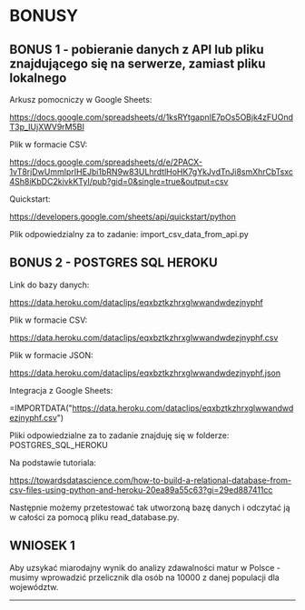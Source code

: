 # BONUSY

## BONUS 1 - pobieranie danych z API lub pliku znajdującego się na serwerze, zamiast pliku lokalnego

Arkusz pomocniczy w Google Sheets:

https://docs.google.com/spreadsheets/d/1ksRYtgapnIE7pOs5OBjk4zFUOndT3p_IUjXWV9rM5BI

Plik w formacie CSV:

https://docs.google.com/spreadsheets/d/e/2PACX-1vT8rjDwUmmIprIHEJbi1bRN9w83ULhrdtlHoHK7gYkJvdTnJi8smXhrCbTsxc4Sh8iKbDC2kivkKTyI/pub?gid=0&single=true&output=csv

Quickstart:

https://developers.google.com/sheets/api/quickstart/python

Plik odpowiedzialny za to zadanie: import_csv_data_from_api.py
<br>
## BONUS 2 - POSTGRES SQL HEROKU

Link do bazy danych:

https://data.heroku.com/dataclips/eqxbztkzhrxglwwandwdezjnyphf

Plik w formacie CSV:

https://data.heroku.com/dataclips/eqxbztkzhrxglwwandwdezjnyphf.csv

Plik w formacie JSON:

https://data.heroku.com/dataclips/eqxbztkzhrxglwwandwdezjnyphf.json

Integracja z Google Sheets:

=IMPORTDATA("https://data.heroku.com/dataclips/eqxbztkzhrxglwwandwdezjnyphf.csv")

Pliki odpowiedzialne za to zadanie znajduję się w folderze: POSTGRES_SQL_HEROKU

Na podstawie tutoriala:

https://towardsdatascience.com/how-to-build-a-relational-database-from-csv-files-using-python-and-heroku-20ea89a55c63?gi=29ed887411cc

Następnie możemy przetestować tak utworzoną bazę danych i odczytać ją w całości za pomocą pliku read_database.py.
<br>
## WNIOSEK 1

Aby uzsykać miarodajny wynik do analizy zdawalności matur w Polsce - musimy wprowadzić przelicznik dla osób na 10000 z danej populacji dla województw.
<hr>

